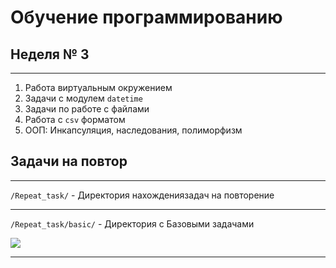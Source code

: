 # Обучение программированию

## Неделя № 3
-------------
1. Работа  виртуальным окружением
2. Задачи  с модулем `datetime`
3. Задачи по работе с файлами
4. Работа с `csv` форматом
5. ООП: Инкапсуляция, наследования, полиморфизм

## Задачи на повтор
-------------
`/Repeat_task/` - Директория нахождениязадач на повторение


----------
`/Repeat_task/basic/` - Директория с Базовыми задачами


![](https://github.com/learnpythonru/basic_exercises)

-------------------------
